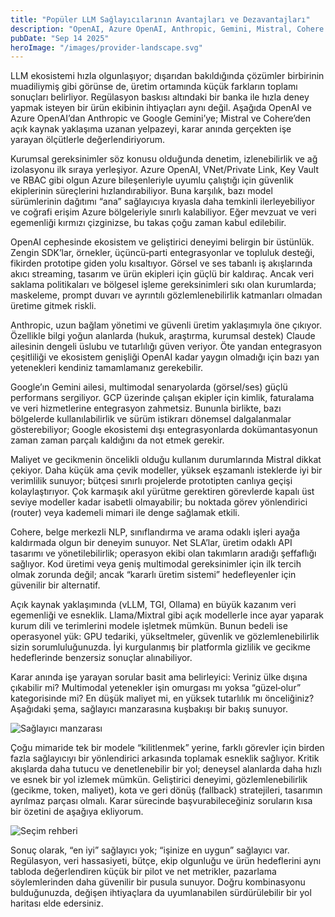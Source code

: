 ```yaml
---
title: "Popüler LLM Sağlayıcılarının Avantajları ve Dezavantajları"
description: "OpenAI, Azure OpenAI, Anthropic, Gemini, Mistral, Cohere ve açık kaynak seçeneklere insan gözüyle bakış."
pubDate: "Sep 14 2025"
heroImage: "/images/provider-landscape.svg"
---
```


LLM ekosistemi hızla olgunlaşıyor; dışarıdan bakıldığında çözümler birbirinin muadiliymiş gibi görünse de, üretim ortamında küçük farkların toplamı sonuçları belirliyor. Regülasyon baskısı altındaki bir banka ile hızla deney yapmak isteyen bir ürün ekibinin ihtiyaçları aynı değil. Aşağıda OpenAI ve Azure OpenAI’dan Anthropic ve Google Gemini’ye; Mistral ve Cohere’den açık kaynak yaklaşıma uzanan yelpazeyi, karar anında gerçekten işe yarayan ölçütlerle değerlendiriyorum.

Kurumsal gereksinimler söz konusu olduğunda denetim, izlenebilirlik ve ağ izolasyonu ilk sıraya yerleşiyor. Azure OpenAI, VNet/Private Link, Key Vault ve RBAC gibi olgun Azure bileşenleriyle uyumlu çalıştığı için güvenlik ekiplerinin süreçlerini hızlandırabiliyor. Buna karşılık, bazı model sürümlerinin dağıtımı “ana” sağlayıcıya kıyasla daha temkinli ilerleyebiliyor ve coğrafi erişim Azure bölgeleriyle sınırlı kalabiliyor. Eğer mevzuat ve veri egemenliği kırmızı çizginizse, bu takas çoğu zaman kabul edilebilir.

OpenAI cephesinde ekosistem ve geliştirici deneyimi belirgin bir üstünlük. Zengin SDK’lar, örnekler, üçüncü‑parti entegrasyonlar ve topluluk desteği, fikirden prototipe giden yolu kısaltıyor. Görsel ve ses tabanlı iş akışlarında akıcı streaming, tasarım ve ürün ekipleri için güçlü bir kaldıraç. Ancak veri saklama politikaları ve bölgesel işleme gereksinimleri sıkı olan kurumlarda; maskeleme, prompt duvarı ve ayrıntılı gözlemlenebilirlik katmanları olmadan üretime gitmek riskli.

Anthropic, uzun bağlam yönetimi ve güvenli üretim yaklaşımıyla öne çıkıyor. Özellikle bilgi yoğun alanlarda (hukuk, araştırma, kurumsal destek) Claude ailesinin dengeli üslubu ve tutarlılığı güven veriyor. Öte yandan entegrasyon çeşitliliği ve ekosistem genişliği OpenAI kadar yaygın olmadığı için bazı yan yetenekleri kendiniz tamamlamanız gerekebilir.

Google’ın Gemini ailesi, multimodal senaryolarda (görsel/ses) güçlü performans sergiliyor. GCP üzerinde çalışan ekipler için kimlik, faturalama ve veri hizmetlerine entegrasyon zahmetsiz. Bununla birlikte, bazı bölgelerde kullanılabilirlik ve sürüm istikrarı dönemsel dalgalanmalar gösterebiliyor; Google ekosistemi dışı entegrasyonlarda dokümantasyonun zaman zaman parçalı kaldığını da not etmek gerekir.

Maliyet ve gecikmenin öncelikli olduğu kullanım durumlarında Mistral dikkat çekiyor. Daha küçük ama çevik modeller, yüksek eşzamanlı isteklerde iyi bir verimlilik sunuyor; bütçesi sınırlı projelerde prototipten canlıya geçişi kolaylaştırıyor. Çok karmaşık akıl yürütme gerektiren görevlerde kapalı üst seviye modeller kadar isabetli olmayabilir; bu noktada görev yönlendirici (router) veya kademeli mimari ile denge sağlamak etkili.

Cohere, belge merkezli NLP, sınıflandırma ve arama odaklı işleri ayağa kaldırmada olgun bir deneyim sunuyor. Net SLA’lar, üretim odaklı API tasarımı ve yönetilebilirlik; operasyon ekibi olan takımların aradığı şeffaflığı sağlıyor. Kod üretimi veya geniş multimodal gereksinimler için ilk tercih olmak zorunda değil; ancak “kararlı üretim sistemi” hedefleyenler için güvenilir bir alternatif.

Açık kaynak yaklaşımında (vLLM, TGI, Ollama) en büyük kazanım veri egemenliği ve esneklik. Llama/Mixtral gibi açık modellerle ince ayar yaparak kurum dili ve terimlerini modele işletmek mümkün. Bunun bedeli ise operasyonel yük: GPU tedariki, yükseltmeler, güvenlik ve gözlemlenebilirlik sizin sorumluluğunuzda. İyi kurgulanmış bir platformla gizlilik ve gecikme hedeflerinde benzersiz sonuçlar alınabiliyor.

Karar anında işe yarayan sorular basit ama belirleyici: Veriniz ülke dışına çıkabilir mi? Multimodal yetenekler işin omurgası mı yoksa “güzel‑olur” kategorisinde mi? En düşük maliyet mi, en yüksek tutarlılık mı önceliğiniz? Aşağıdaki şema, sağlayıcı manzarasına kuşbakışı bir bakış sunuyor.

![Sağlayıcı manzarası](/images/provider-landscape.svg)

Çoğu mimaride tek bir modele “kilitlenmek” yerine, farklı görevler için birden fazla sağlayıcıyı bir yönlendirici arkasında toplamak esneklik sağlıyor. Kritik akışlarda daha tutucu ve denetlenebilir bir yol; deneysel alanlarda daha hızlı ve esnek bir yol izlemek mümkün. Geliştirici deneyimi, gözlemlenebilirlik (gecikme, token, maliyet), kota ve geri dönüş (fallback) stratejileri, tasarımın ayrılmaz parçası olmalı. Karar sürecinde başvurabileceğiniz soruların kısa bir özetini de aşağıya ekliyorum.

![Seçim rehberi](/images/decision-guide.svg)

Sonuç olarak, “en iyi” sağlayıcı yok; “işinize en uygun” sağlayıcı var. Regülasyon, veri hassasiyeti, bütçe, ekip olgunluğu ve ürün hedeflerini aynı tabloda değerlendiren küçük bir pilot ve net metrikler, pazarlama söylemlerinden daha güvenilir bir pusula sunuyor. Doğru kombinasyonu bulduğunuzda, değişen ihtiyaçlara da uyumlanabilen sürdürülebilir bir yol haritası elde edersiniz.
